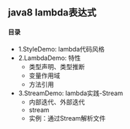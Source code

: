 ## java8 lambda表达式

#### 目录
* 1.StyleDemo: lambda代码风格  
* 2.LambdaDemo: 特性
    * 类型声明、类型推断
    * 变量作用域
    * 方法引用
* 3.StreamDemo: lambda实践-Stream
    * 内部迭代、外部迭代
    * stream
    * 实例：通过Stream解析文件

